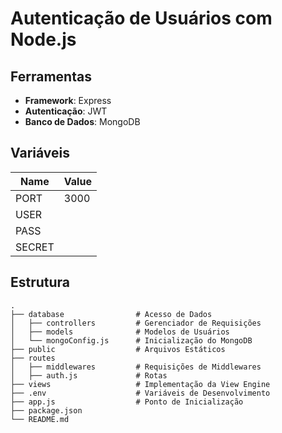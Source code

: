 # Autenticação de Usuários com Node.js 

## Ferramentas
- **Framework**: Express
- **Autenticação**: JWT
- **Banco de Dados**: MongoDB
 
## Variáveis

Name | Value
------------ | -------------
PORT|3000
USER|
PASS|
SECRET|

## Estrutura

```
.
├── database                # Acesso de Dados
│   ├── controllers         # Gerenciador de Requisições
│   ├── models              # Modelos de Usuários
│   └── mongoConfig.js      # Inicialização do MongoDB
├── public                  # Arquivos Estáticos
├── routes                  
│   ├── middlewares         # Requisições de Middlewares
│   ├── auth.js             # Rotas
├── views                   # Implementação da View Engine
├── .env                    # Variáveis de Desenvolvimento
├── app.js                  # Ponto de Inicialização
├── package.json
└── README.md         
```

